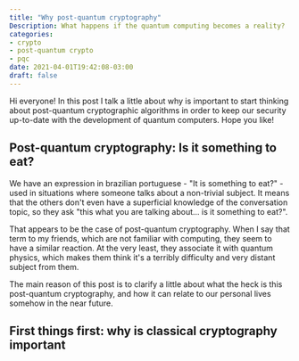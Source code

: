 ```yaml
---
title: "Why post-quantum cryptography"
Description: What happens if the quantum computing becomes a reality?
categories:
- crypto
- post-quantum crypto
- pqc
date: 2021-04-01T19:42:08-03:00
draft: false
---
```


Hi everyone! In this post I talk a little about why is important to start thinking about post-quantum cryptographic algorithms in order to keep our security up-to-date with the development of quantum computers. Hope you like!
<!--more-->

## Post-quantum cryptography: Is it something to eat?

We have an expression in brazilian portuguese - "It is something to eat?" - used in situations where someone talks about a non-trivial subject. It means that the others don't even have a superficial knowledge of the conversation topic, so they ask "this what you are talking about... is it something to eat?".

That appears to be the case of post-quantum cryptography. When I say that term to my friends, which are not familiar with computing, they seem to have a similar reaction. At the very least, they associate it with quantum physics, which makes them think it's a terribly difficulty and very distant subject from them.

The main reason of this post is to clarify a little about what the heck is this post-quantum cryptography, and how it can relate to our personal lives somehow in the near future.

## First things first: why is classical cryptography important

